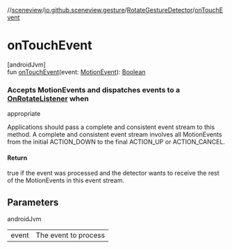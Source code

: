 //[sceneview](../../../index.md)/[io.github.sceneview.gesture](../index.md)/[RotateGestureDetector](index.md)/[onTouchEvent](on-touch-event.md)

# onTouchEvent

[androidJvm]\
fun [onTouchEvent](on-touch-event.md)(event: [MotionEvent](https://developer.android.com/reference/kotlin/android/view/MotionEvent.html)): [Boolean](https://kotlinlang.org/api/latest/jvm/stdlib/kotlin/-boolean/index.html)

###  Accepts MotionEvents and dispatches events to a [OnRotateListener](-on-rotate-listener/index.md) when

appropriate

Applications should pass a complete and consistent event stream to this method. A complete and consistent event stream involves all MotionEvents from the initial ACTION_DOWN to the final ACTION_UP or ACTION_CANCEL.

#### Return

true if the event was processed and the detector wants to receive the rest of the MotionEvents in this event stream.

## Parameters

androidJvm

| | |
|---|---|
| event | The event to process |
